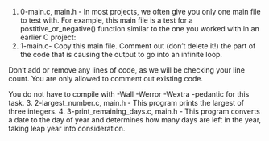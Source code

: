 1. 0-main.c, main.h - In most projects, we often give you only one main file to test with. For example, this main file is a test for a postitive_or_negative() function similar to the one you worked with in an earlier C project:
2. 1-main.c- Copy this main file. Comment out (don’t delete it!) the part of the code that is causing the output to go into an infinite loop.



Don’t add or remove any lines of code, as we will be checking your line count. You are only allowed to comment out existing code.

You do not have to compile with -Wall -Werror -Wextra -pedantic for this task.
3. 2-largest_number.c, main.h - This program prints the largest of three integers.
4. 3-print_remaining_days.c, main.h - This program converts a date to the day of year and determines how many days are left in the year, taking leap year into consideration.

